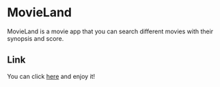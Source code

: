 # MovieLand

MovieLand is a movie app that you can search different movies with their synopsis and score.

## Link

You can click [here](https://movieland-database.netlify.app/) and enjoy it!
